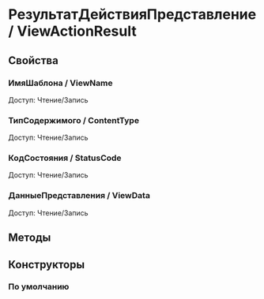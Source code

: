 
# РезультатДействияПредставление / ViewActionResult

  
## Свойства

    
### ИмяШаблона / ViewName
	
Доступ: Чтение/Запись
### ТипСодержимого / ContentType
	
Доступ: Чтение/Запись
### КодСостояния / StatusCode
	
Доступ: Чтение/Запись
### ДанныеПредставления / ViewData
	
Доступ: Чтение/Запись
## Методы

    
## Конструкторы

  
### По умолчанию